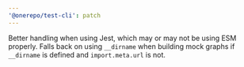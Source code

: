 ```yaml
---
'@onerepo/test-cli': patch
---
```


Better handling when using Jest, which may or may not be using ESM properly. Falls back on using `__dirname` when building mock graphs if `__dirname` is defined and `import.meta.url` is not.
